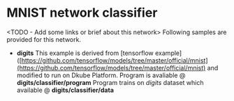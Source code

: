 # MNIST network classifier
<TODO - Add some links or brief about this network>
Following samples are provided for this network.
- **digits**
This example is derived from [tensorflow example]([https://github.com/tensorflow/models/tree/master/official/mnist](https://github.com/tensorflow/models/tree/master/official/mnist) and modified to run on Dkube Platform.
Program is avaliable @ **digits/classifier/program**
Program trains on *digits* dataset which available @ **digits/classifier/data**
